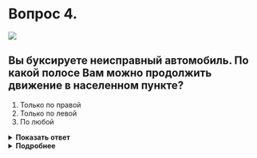 # Вопрос 4.

![](https://s.drom.ru/i24227/pdd/tickets/2016/1542608287.jpg)

## Вы буксируете неисправный автомобиль. По какой полосе Вам можно продолжить движение в населенном пункте?

1. Только по правой
2. Только по левой
3. По любой

<details>
<summary><b>Показать ответ</b></summary>
Правильный ответ: 1
</details>
<details>
<summary><b>Подробнее</b></summary>
По ходу Вашего движения установлен знак 5.15.3 «Начало полосы». По основной полосе знаком 4.6 «Ограничение минимальной скорости» введено ограничение – минимальная скорость должна быть не менее 60 км/ч. Водитель, который не может продолжать движение с указанной скоростью, должен перестроиться на правую полосу. Буксирующим механическим ТС разрешается движение со скоростью не более 50 км/ч.
Вам следует продолжать движение только по правой полосе.
(«Дорожные знаки», пункт 10.4 ПДД)
</details>